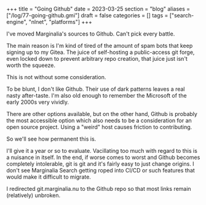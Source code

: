+++
title = "Going Github"
date = 2023-03-25
section = "blog"
aliases = ["/log/77-going-github.gmi"]
draft = false
categories = []
tags = ["search-engine", "nlnet", "platforms"]
+++


I've moved Marginalia's sources to Github.  Can't pick every battle. 

The main reason is I'm kind of tired of the amount of spam bots that keep signing up to my Gitea.  The juice of self-hosting a public-access git forge, even locked down to prevent arbitrary repo creation, that juice just isn't worth the squeeze.

This is not without some consideration.  

To be blunt, I don't like Github.  Their use of dark patterns leaves a real nasty after-taste.  I'm also old enough to remember the Microsoft of the early 2000s very vividly.

There are other options available, but on the other hand, Github is probably the most accessible option which also needs to be a consideration for an open source project.  Using a "weird" host causes friction to contributing.

So we'll see how permanent this is.  

I'll give it a year or so to evaluate. Vacillating too much with regard to this is a nuisance in itself.   In the end, if worse comes to worst and Github becomes completely intolerable, git is git and it's fairly easy to just change origins.  I don't see Marginalia Search getting roped into CI/CD or such features that would make it difficult to migrate. 

I redirected git.marginalia.nu to the Github repo so that most links remain (relatively) unbroken.

